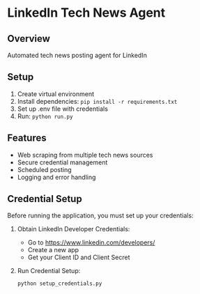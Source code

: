 # LinkedIn Tech News Agent

## Overview
Automated tech news posting agent for LinkedIn

## Setup
1. Create virtual environment
2. Install dependencies: `pip install -r requirements.txt`
3. Set up .env file with credentials
4. Run: `python run.py`

## Features
- Web scraping from multiple tech news sources
- Secure credential management
- Scheduled posting
- Logging and error handling

## Credential Setup

Before running the application, you must set up your credentials:

1. Obtain LinkedIn Developer Credentials:
   - Go to https://www.linkedin.com/developers/
   - Create a new app
   - Get your Client ID and Client Secret

2. Run Credential Setup:
   ```bash
   python setup_credentials.py